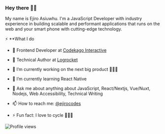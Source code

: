 ### Hey there 👋🏽
My name is Ejiro Asiuwhu. 
I'm a JavaScript Developer with industry experience in building scalable and performant applications that runs on the web and your smart phone with cutting-edge technology.

⚡️ **What I do
- 🚀 Frontend Developer at [Codekago Interactive](https://codekago.com/) 
- 🔭 Technical Author at [Logrocket](https://blog.logrocket.com/author/ejiroasiuwhu/) 

- 🔭 I’m currently working on the next big product 🚀🚀🚀
- 🌱 I’m currently learning React Native
- 💬 Ask me about anything about JavaScript, React/Nextjs, Vue/Nuxt, Nodejs, Web Accessibility, Technical Writing 
- 📫 How to reach me: [@ejirocodes](https://twitter.com/ejirocodes)
- ⚡ Fun fact: I love to cycle 🚴🏾‍♂️


![Profile views](https://gpvc.arturio.dev/ejirocodes)


